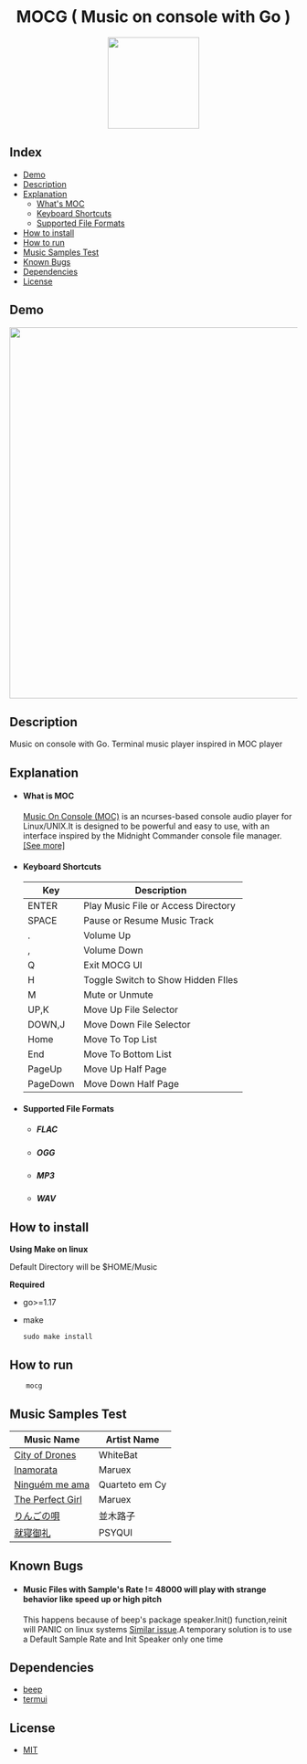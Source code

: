 <div align="center">
  <h1>MOCG ( Music on console with Go )</h1>
  <img src="https://images.squarespace-cdn.com/content/v1/5e10bdc20efb8f0d169f85f9/1590751925678-5XVSVXMC2BX38RNKKO19/music.png" style="width:160px;">
</div>

## Index
* [Demo](#demo)
* [Description](#description)
* [Explanation](#explanation)
    * [What's MOC](#what-is-moc)
    * [Keyboard Shortcuts](#keyboard-shortcuts)
    * [Supported File Formats](#supported-file-formats)
* [How to install](#how-to-install)   
* [How to run](#how-to-run)
* [Music Samples Test](#music-samples-test)
* [Known Bugs](#known-bugs)
* [Dependencies](#dependencies)    
* [License](#license)

## Demo
  
  <div align="center">
    <img src="https://github.com/Chipskein/mocg/blob/main/docs/demo.gif" style="width:650px"/>
  </div>
  
## Description
  Music on console with Go. Terminal music player inspired in MOC player
## Explanation
* #### What is MOC
  [Music On Console (MOC)](https://github.com/jonsafari/mocp) is an ncurses-based console audio player for Linux/UNIX.It is designed to be powerful and easy to use, with an interface inspired by the Midnight Commander console file manager. [[See more]](https://en.wikipedia.org/wiki/Music_on_Console)
* #### Keyboard Shortcuts
  | **Key** 	        | **Description**                         |
  |-----------------	|-----------------------------------------|
  | ENTER            	| Play Music File or Access Directory     |
  | SPACE            	| Pause or Resume Music Track             |
  | .               	| Volume Up       	                      |
  | ,               	| Volume Down                             |
  | Q               	| Exit MOCG UI       	                    |
  | H               	| Toggle Switch to Show Hidden FIles      |
  | M               	| Mute or Unmute                          |
  | UP,K              | Move Up File Selector                   |
  | DOWN,J            | Move Down File Selector                 |
  | Home              | Move To Top List                        |
  | End               | Move To Bottom List                     |
  | PageUp            | Move Up Half Page                       |
  | PageDown          | Move Down Half Page                     |
  
* #### Supported File Formats
  * ##### FLAC
  * ##### OGG
  * ##### MP3
  * ##### WAV
## How to install
**Using Make on linux**

Default Directory will be $HOME/Music

**Required**
  * go>=1.17
  * make

        sudo make install
      
## How to run
        mocg
## Music Samples Test
|                     **Music Name**                                  |   **Artist Name**    |
|---------------------------------------------------------------------|----------------------|
| [City of Drones](https://www.youtube.com/watch?v=qYTHZCBpycg)       |    WhiteBat      | 
| [Inamorata](https://www.youtube.com/watch?v=WzWSIvxEBrA)            |     Maruex       |  
| [Ninguém me ama](https://www.youtube.com/watch?v=iYENyuka2NQ)       |  Quarteto em Cy  |  
| [The Perfect Girl](https://www.youtube.com/watch?v=W5Sq71VTJ9Q)     |      Maruex      |  
| [りんごの唄](https://www.youtube.com/watch?v=OFXIXF_RYyw)             |     並木路子      |  
| [就寝御礼](https://www.youtube.com/watch?v=mEQZNRT6Pqk)               |     PSYQUI      |    

## Known Bugs
* #### Music Files with Sample's Rate != 48000 will play with strange behavior like speed up or high pitch
  This happens because of beep's package speaker.Init() function,reinit will PANIC on linux systems [Similar issue](https://github.com/faiface/beep/issues/146).A temporary solution is to use a Default Sample Rate and Init Speaker only one time
  
## Dependencies
* [beep](https://github.com/faiface/beep)
* [termui](https://github.com/gizak/termui)

## License
* [MIT](https://raw.githubusercontent.com/Chipskein/mocg/main/LICENSE)
